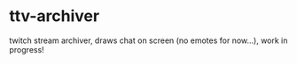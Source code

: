 # ttv-archiver
twitch stream archiver, draws chat on screen (no emotes for now...), work in progress!
